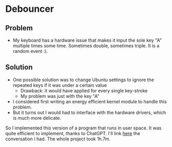 # Debouncer


## Problem
- My keyboard has a hardware issue that makes it input the sole key "A" multiple times some time. Sometimes double, sometimes triple. It is a random event :).

## Solution
- One possible solution was to change Ubuntu settings to ignore the repeated keys if it was under a certain value
  - Drawback: it would have applied for every single key-stroke
  - My problem was just with the key "A"
- I considered first writing an energy efficient kernel module to handle this problem.
- But it turns out I would had to interface with the hardware drivers, which is much more delicate.

So I implemented this version of a program that runs in user space.
It was quite efficient to implement, thanks to ChatGPT.
I'll link [here](https://chatgpt.com/share/67b5b19c-ed8c-8009-9e27-9f23fc6092e3) the conversation I had. The whole project took 1h.7m.


